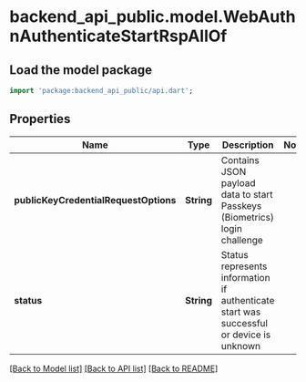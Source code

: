 # backend_api_public.model.WebAuthnAuthenticateStartRspAllOf

## Load the model package
```dart
import 'package:backend_api_public/api.dart';
```

## Properties
Name | Type | Description | Notes
------------ | ------------- | ------------- | -------------
**publicKeyCredentialRequestOptions** | **String** | Contains JSON payload data to start Passkeys (Biometrics) login challenge | 
**status** | **String** | Status represents information if authenticate start was successful or device is unknown | 

[[Back to Model list]](../README.md#documentation-for-models) [[Back to API list]](../README.md#documentation-for-api-endpoints) [[Back to README]](../README.md)


